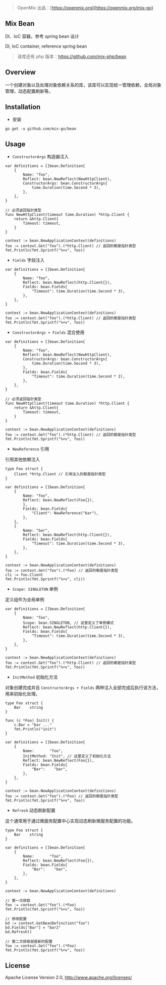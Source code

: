 > OpenMix 出品：[https://openmix.org](https://openmix.org/mix-go)

## Mix Bean

DI、IoC 容器，参考 spring bean 设计

DI, IoC container, reference spring bean

> 该库还有 php 版本：https://github.com/mix-php/bean

## Overview

一个创建对象以及处理对象依赖关系的库，该库可以实现统一管理依赖，全局对象管理，动态配置刷新等。

## Installation

- 安装

```
go get -u github.com/mix-go/bean
```

## Usage

- `ConstructorArgs` 构造器注入

```golang
var definitions = []bean.Definition{
    {
        Name: "foo",
        Reflect: bean.NewReflect(NewHttpClient),
        ConstructorArgs: bean.ConstructorArgs{
            time.Duration(time.Second * 3),
        },
    },
}

// 必须返回指针类型
func NewHttpClient(timeout time.Duration) *http.Client {
    return &http.Client{
        Timeout: timeout,
    }
}

context := bean.NewApplicationContext(definitions)
foo := context.Get("foo").(*http.Client) // 返回的都是指针类型
fmt.Println(fmt.Sprintf("%+v", foo))
```

- `Fields` 字段注入

```golang
var definitions = []bean.Definition{
    {
        Name: "foo",
        Reflect: bean.NewReflect(http.Client{}),
        Fields: bean.Fields{
            "Timeout": time.Duration(time.Second * 3),
        },
    },
}

context := bean.NewApplicationContext(definitions)
foo := context.Get("foo").(*http.Client) // 返回的都是指针类型
fmt.Println(fmt.Sprintf("%+v", foo))
```

- `ConstructorArgs + Fields` 混合使用

```golang
var definitions = []bean.Definition{
    {
        Name: "foo",
        Reflect: bean.NewReflect(NewHttpClient),
        ConstructorArgs: bean.ConstructorArgs{
            time.Duration(time.Second * 3),
        },
        Fields: bean.Fields{
            "Timeout": time.Duration(time.Second * 2),
        },
    },
}

// 必须返回指针类型
func NewHttpClient(timeout time.Duration) *http.Client {
    return &http.Client{
        Timeout: timeout,
    }
}

context := bean.NewApplicationContext(definitions)
foo := context.Get("foo").(*http.Client) // 返回的都是指针类型
fmt.Println(fmt.Sprintf("%+v", foo))
```

- `NewReference` 引用

引用其他依赖注入

```golang
type Foo struct {
    Client *http.Client // 引用注入的都是指针类型
}

var definitions = []bean.Definition{
    {
        Name: "foo",
        Reflect: bean.NewReflect(Foo{}),
        },
        Fields: bean.Fields{
            "Client": NewReference("bar"),
        },
    },
    {
        Name: "bar",
        Reflect: bean.NewReflect(http.Client{}),
        Fields: bean.Fields{
            "Timeout": time.Duration(time.Second * 3),
        },
    },
}

context := bean.NewApplicationContext(definitions)
foo := context.Get("foo").(*Foo) // 返回的都是指针类型
cli := foo.Client
fmt.Println(fmt.Sprintf("%+v", cli))
```

- `Scope: SINGLETON` 单例

定义组件为全局单例

```golang
var definitions = []bean.Definition{
    {
        Name: "foo",
        Scope: bean.SINGLETON, // 这里定义了单例模式
        Reflect: bean.NewReflect(http.Client{}),
        Fields: bean.Fields{
            "Timeout": time.Duration(time.Second * 3),
        },
    },
}

context := bean.NewApplicationContext(definitions)
foo := context.Get("foo").(*http.Client) // 返回的都是指针类型
fmt.Println(fmt.Sprintf("%+v", foo))
```

- `InitMethod` 初始化方法

对象创建完成并且 `ConstructorArgs + Fields` 两种注入全部完成后执行该方法，用来初始化处理。

```golang
type Foo struct {
    Bar    string
}

func (c *Foo) Init() {
    c.Bar = "bar ..."
    fmt.Println("init")
}

var definitions = []bean.Definition{
    {
        Name:       "foo",
        InitMethod: "Init", // 这里定义了初始化方法
        Reflect: bean.NewReflect(Foo{}),
        Fields: bean.Fields{
            "Bar":    "bar",
        },
    },
}

context := bean.NewApplicationContext(definitions)
foo := context.Get("foo").(*Foo) // 返回的都是指针类型
fmt.Println(fmt.Sprintf("%+v", foo))
```

- `Refresh` 动态刷新配置

这个通常用于通过微服务配置中心实现动态刷新微服务配置的功能。

```golang
type Foo struct {
    Bar    string
}

var definitions = []bean.Definition{
    {
        Name:       "foo",
        Reflect: bean.NewReflect(Foo{}),
        Fields: bean.Fields{
            "Bar":    "bar",
        },
    },
}

context := bean.NewApplicationContext(definitions)

// 第一次获取
foo := context.Get("foo").(*Foo)
fmt.Println(fmt.Sprintf("%+v", foo))

// 修改配置
bd := context.GetBeanDefinition("foo")
bd.Fields["Bar"] = "bar2"
bd.Refresh()

// 第二次获取就是新的配置
foo := context.Get("foo").(*Foo)
fmt.Println(fmt.Sprintf("%+v", foo))
```

## License

Apache License Version 2.0, http://www.apache.org/licenses/

